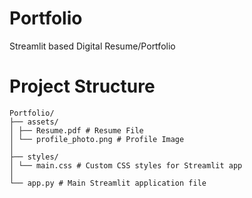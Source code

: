 # Portfolio
Streamlit based Digital Resume/Portfolio

# Project Structure
```
Portfolio/
├── assets/
│ ├── Resume.pdf # Resume File
│ └── profile_photo.png # Profile Image
│
├── styles/
│ └── main.css # Custom CSS styles for Streamlit app
│
└── app.py # Main Streamlit application file
```
